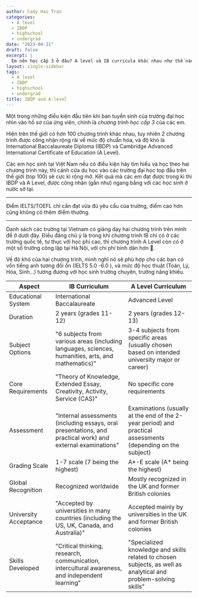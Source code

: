 ```yaml
---
author: Cady Hai Tran
categories:
  - A level
  - IBDP
  - highschool
  - undergrad
date: "2023-04-21"
draft: false 
excerpt: | 
  Em nên học cấp 3 ở đâu? A level và IB curricula khác nhau như thế nào?
layout: single-sidebar
tags:
  - A level
  - IBDP
  - highschool
  - undergrad
title: IBDP and A-level
---
```


Một trong những điều kiện đầu tiên khi ban tuyển sinh của trường đại học nhìn vào hồ sơ của ứng viên, chính là *chương trình học cấp 3* của các em.

Hiện trên thế giới có hơn 100 chương trình khác nhau, tuy nhiên 2 chương trình được công nhận rộng rãi về mức độ chuẩn hóa, và độ khó là International Baccalaureate Diploma (IBDP) và Cambridge Advanced International Certificate of Education (A Level).

Các em học sinh tại Việt Nam nếu có điều kiện hãy tìm hiểu và học theo hai chương trình này, thì cánh cửa du học vào các trường đại học top đầu trên thế giới (top 100) sẽ cực kì rộng mở.
Kết quả mà các em đạt được trong kì thi IBDP và A Level, được công nhận (gần như) ngang bằng với các học sinh ở nước sở tại.

---
Điểm IELTS/TOEFL chỉ cần đạt vừa đủ yêu cầu của trường, điểm cao hơn cũng không có thêm điểm thưởng.

---
Danh sách các trường tại Vietnam có giảng dạy hai chương trình trên mình để ở dưới đây. Điều đáng chú ý là trong khi chương trình IB chỉ có ở các trường quốc tế, tư thục với học phí cao, thì chương trình A Level còn có ở một số trường công lập tại Hà Nội, với chi phí bình dân hơn 🙂.

Về độ khó của hai chương trình, mình nghĩ nó sẽ phù hợp cho các bạn có vốn tiếng anh tương đối ổn (IELTS 5.0 -6.0 ), và mức độ học thuật (Toán, Lý, Hóa, Sinh...) tương đương với học sinh trường chuyên, trường năng khiếu.


| Aspect                | IB Curriculum                                                                                               | A Level Curriculum                                                                                              |
|-----------------------|-------------------------------------------------------------------------------------------------------------|-----------------------------------------------------------------------------------------------------------------|
| Educational System    | International Baccalaureate                                                                                 | Advanced Level                                                                                                  |
| Duration              | 2 years (grades 11-12)                                                                                      | 2 years (grades 12-13)                                                                                          |
| Subject Options       | "6 subjects from various areas (including languages, sciences, humanities, arts, and mathematics)"          | 3-4 subjects from specific areas (usually chosen based on intended university major or career)                  |
| Core Requirements     | "Theory of Knowledge, Extended Essay, Creativity, Activity, Service (CAS)"                                  | No specific core requirements                                                                                   |
| Assessment            | "Internal assessments (including essays, oral presentations, and practical work) and external examinations" | Examinations (usually at the end of the 2-year period) and practical assessments (depending on the subject)     |
| Grading Scale         | 1-7 scale (7 being the highest)                                                                             | A*-E scale (A* being the highest)                                                                               |
| Global Recognition    | Recognized worldwide                                                                                        | Mostly recognized in the UK and former British colonies                                                         |
| University Acceptance | "Accepted by universities in many countries (including the US, UK, Canada, and Australia)"                  | Accepted mainly by universities in the UK and former British colonies                                           |
| Skills Developed      | "Critical thinking, research, communication, intercultural awareness, and independent learning"             | "Specialized knowledge and skills related to chosen subjects, as well as analytical and problem-solving skills" |
